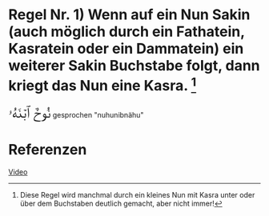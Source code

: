 # Regel Nr. 1) Wenn auf ein Nun Sakin (auch möglich durch ein Fathatein, Kasratein oder ein Dammatein) ein weiterer Sakin Buchstabe folgt, dann kriegt das Nun eine Kasra. [^1]

<span style="font-size: 22pt">نُوحٌ ٱبۡنَهُۥ</span>
gesprochen "nuhunibnähu"

# Referenzen
[Video](https://youtu.be/RA05UXwZLmM)

[^1]: Diese Regel wird manchmal durch ein kleines Nun mit Kasra unter oder über dem Buchstaben deutlich gemacht, aber nicht immer!